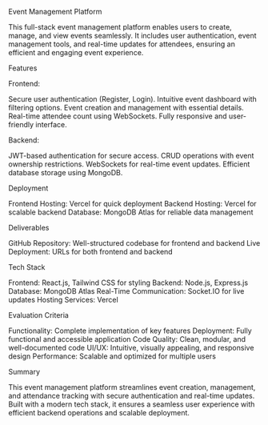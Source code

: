 Event Management Platform


This full-stack event management platform enables users to create, manage, and view events seamlessly. It includes user authentication, event management tools, and real-time updates for attendees, ensuring an efficient and engaging event experience.

Features

Frontend:

Secure user authentication (Register, Login).
Intuitive event dashboard with filtering options.
Event creation and management with essential details.
Real-time attendee count using WebSockets.
Fully responsive and user-friendly interface.

Backend:

JWT-based authentication for secure access.
CRUD operations with event ownership restrictions.
WebSockets for real-time event updates.
Efficient database storage using MongoDB.

Deployment

Frontend Hosting: Vercel for quick deployment
Backend Hosting: Vercel for scalable backend
Database: MongoDB Atlas for reliable data management

Deliverables

GitHub Repository: Well-structured codebase for frontend and backend
Live Deployment: URLs for both frontend and backend

Tech Stack

Frontend: React.js, Tailwind CSS for styling
Backend: Node.js, Express.js
Database: MongoDB Atlas
Real-Time Communication: Socket.IO for live updates
Hosting Services: Vercel

Evaluation Criteria

Functionality: Complete implementation of key features
Deployment: Fully functional and accessible application
Code Quality: Clean, modular, and well-documented code
UI/UX: Intuitive, visually appealing, and responsive design
Performance: Scalable and optimized for multiple users

Summary

This event management platform streamlines event creation, management, and attendance tracking with secure authentication and real-time updates. Built with a modern tech stack, it ensures a seamless user experience with efficient backend operations and scalable deployment.
